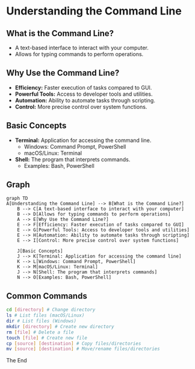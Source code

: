 # Understanding the Command Line

## What is the Command Line?
- A text-based interface to interact with your computer.
- Allows for typing commands to perform operations.

## Why Use the Command Line?
- **Efficiency:** Faster execution of tasks compared to GUI.
- **Powerful Tools:** Access to developer tools and utilities.
- **Automation:** Ability to automate tasks through scripting.
- **Control:** More precise control over system functions.

## Basic Concepts

- **Terminal:** Application for accessing the command line.
  - Windows: Command Prompt, PowerShell
  - macOS/Linux: Terminal
- **Shell:** The program that interprets commands.
  - Examples: Bash, PowerShell


## Graph

```mermaid
graph TD
A[Understanding the Command Line] --> B[What is the Command Line?]
    B --> C[A text-based interface to interact with your computer]
    B --> D[Allows for typing commands to perform operations]
    A --> E[Why Use the Command Line?]
    E --> F[Efficiency: Faster execution of tasks compared to GUI]
    E --> G[Powerful Tools: Access to developer tools and utilities]
    E --> H[Automation: Ability to automate tasks through scripting]
    E --> I[Control: More precise control over system functions]

    J[Basic Concepts]
    J --> K[Terminal: Application for accessing the command line]
    K --> L[Windows: Command Prompt, PowerShell]
    K --> M[macOS/Linux: Terminal]
    J --> N[Shell: The program that interprets commands]
    N --> O[Examples: Bash, PowerShell]
```

## Common Commands

```bash
cd [directory] # Change directory
ls # List files (macOS/Linux)
dir # List files (Windows)
mkdir [directory] # Create new directory
rm [file] # Delete a file
touch [file] # Create new file
cp [source] [destination] # Copy files/directories
mv [source] [destination] # Move/rename files/directories
```
The End
